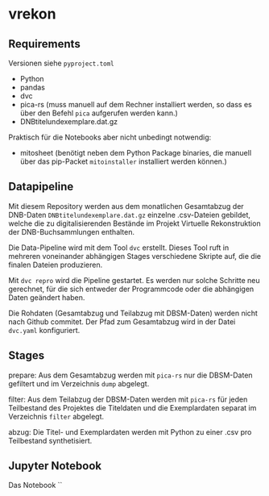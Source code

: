 # vrekon

## Requirements

Versionen siehe `pyproject.toml`

- Python
- pandas
- dvc
- pica-rs (muss manuell auf dem Rechner installiert werden, so dass es über den Befehl `pica` aufgerufen werden kann.)
- DNBtitelundexemplare.dat.gz

Praktisch für die Notebooks aber nicht unbedingt notwendig:

- mitosheet (benötigt neben dem Python Package binaries, die manuell über das pip-Packet `mitoinstaller` installiert werden können.)

## Datapipeline

Mit diesem Repository werden aus dem monatlichen Gesamtabzug der DNB-Daten `DNBtitelundexemplare.dat.gz` einzelne .csv-Dateien gebildet, welche die zu digitalisierenden Bestände im Projekt Virtuelle Rekonstruktion der DNB-Buchsammlungen enthalten.

Die Data-Pipeline wird mit dem Tool `dvc` erstellt. Dieses Tool ruft in mehreren voneinander abhängigen Stages verschiedene Skripte auf, die die finalen Dateien produzieren.

Mit `dvc repro` wird die Pipeline gestartet. Es werden nur solche Schritte neu gerechnet, für die sich entweder der Programmcode oder die abhängigen Daten geändert haben.

Die Rohdaten (Gesamtabzug und Teilabzug mit DBSM-Daten) werden nicht nach Github commitet. Der Pfad zum Gesamtabzug wird in der Datei `dvc.yaml` konfiguriert.

## Stages

prepare: Aus dem Gesamtabzug werden mit `pica-rs` nur die DBSM-Daten gefiltert und im Verzeichnis `dump` abgelegt.

filter: Aus dem Teilabzug der DBSM-Daten werden mit `pica-rs` für jeden Teilbestand des Projektes die Titeldaten und die Exemplardaten separat im Verzeichnis `filter` abgelegt.

abzug: Die Titel- und Exemplardaten werden mit Python zu einer .csv pro Teilbestand synthetisiert.

## Jupyter Notebook

Das Notebook ``

